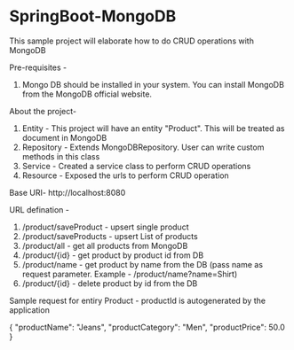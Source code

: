 # SpringBoot-MongoDB
This sample project will elaborate how to do CRUD operations with MongoDB

Pre-requisites -
1. Mongo DB should be installed in your system. You can install MongoDB from the MongoDB official website.

About the project-
1. Entity - This project will have an entity "Product". This will be treated as document in MongoDB
2. Repository - Extends MongoDBRepository. User can write custom methods in this class 
3. Service - Created a service class to perform CRUD operations
4. Resource - Exposed the urls to perform CRUD operation

Base URI-
http://localhost:8080

URL defination - 
1. /product/saveProduct - upsert single product
2. /product/saveProducts - upsert List of products
3. /product/all - get all products from MongoDB
4. /product/{id} - get product by product id from DB
5. /product/name - get product by name from the DB (pass name as request parameter. Example - /product/name?name=Shirt)
6. /product/{id} - delete product by id from the DB

Sample request for entiry Product -
productId is autogenerated by the application

{
        "productName": "Jeans",
        "productCategory": "Men",
        "productPrice": 50.0
}
